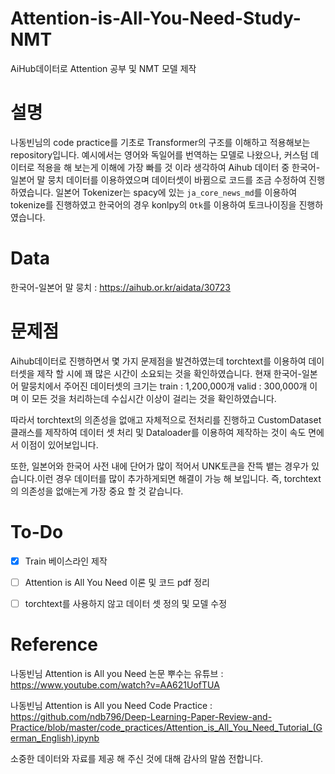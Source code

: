 # Attention-is-All-You-Need-Study-NMT
AiHub데이터로 Attention 공부 및 NMT 모델 제작 

# 설명
나동빈님의 code practice를 기초로 Transformer의 구조를 이해하고 적용해보는 repository입니다.
예시에서는 영어와 독일어를 번역하는 모델로 나왔으나, 커스텀 데이터로 적용을 해 보는게 이해에 가장 빠를 것 이라 생각하여
Aihub 데이터 중 한국어-일본어 말 뭉치 데이터를 이용하였으며 데이터셋이 바뀜으로 코드를 조금 수정하여 진행하였습니다.
일본어 Tokenizer는 spacy에 있는 `ja_core_news_md`를 이용하여 tokenize를 진행하였고 한국어의 경우 konlpy의 `Otk`를 이용하여 토크나이징을 진행하였습니다.

# Data
한국어-일본어 말 뭉치 : https://aihub.or.kr/aidata/30723

# 문제점
Aihub데이터로 진행하면서 몇 가지 문제점을 발견하였는데 torchtext를 이용하여 데이터셋을 제작 할 시에 꽤 많은 시간이 소요되는 것을 확인하였습니다.
현재 한국어-일본어 말뭉치에서 주어진 데이터셋의 크기는 train : 1,200,000개  valid : 300,000개 이며 이 모든 것을 처리하는데 수십시간 이상이 걸리는 것을 확인하였습니다.

따라서 torchtext의 의존성을 없애고 자체적으로 전처리를 진행하고 CustomDataset 클래스를 제작하여 데이터 셋 처리 및 Dataloader를 이용하여 제작하는 것이 속도 면에서 이점이 있어보입니다.

또한, 일본어와 한국어 사전 내에 단어가 많이 적어서 UNK토큰을 잔뜩 뱉는 경우가 있습니다.이런 경우 데이터를 많이 추가하게되면 해결이 가능 해 보입니다.
즉, torchtext의 의존성을 없애는게 가장 중요 할 것 같습니다.

# To-Do
- [x] Train 베이스라인 제작
- [ ] Attention is All You Need 이론 및 코드 pdf 정리
- [ ] torchtext를 사용하지 않고 데이터 셋 정의 및 모델 수정


# Reference
나동빈님 Attention is All you Need 논문 뿌수는 유튜브 : https://www.youtube.com/watch?v=AA621UofTUA

나동빈님 Attention is All you Need Code Practice : https://github.com/ndb796/Deep-Learning-Paper-Review-and-Practice/blob/master/code_practices/Attention_is_All_You_Need_Tutorial_(German_English).ipynb

소중한 데이터와 자료를 제공 해 주신 것에 대해 감사의 말씀 전합니다.
